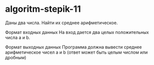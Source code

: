 # algoritm-stepik-11
Даны два числа. Найти их среднее арифметическое.

Формат входных данных
На вход дается два целых положительных числа a и b.

Формат выходных данных
Программа должна вывести среднее арифметическое чисел a и b (ответ может быть целым числом или дробным)
